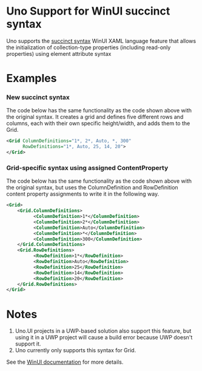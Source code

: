# Uno Support for WinUI succinct syntax

Uno supports the [succinct syntax](https://github.com/microsoft/microsoft-ui-xaml-specs/blob/master/active/gridsyntax/GridSyntaxSpec.md) WinUI XAML language feature 
that allows the initialization of collection-type properties (including read-only properties) using element attribute syntax

# Examples
### New succinct syntax
The code below has the same functionality as the code shown above with the original syntax. It creates a grid and defines five different rows and columns, each with their own specific height/width, and adds them to the Grid. 
```xml
<Grid ColumnDefinitions="1*, 2*, Auto, *, 300"
      RowDefinitions="1*, Auto, 25, 14, 20">
</Grid>
```

### Grid-specific syntax using assigned ContentProperty 
The code below has the same functionality as the code shown above with the original syntax, but uses the ColumnDefinition and RowDefinition content property assignments to write it in the following way.
```xml
<Grid>
    <Grid.ColumnDefinitions>
          <ColumnDefinition>1*</ColumnDefinition>
          <ColumnDefinition>2*</ColumnDefinition>
          <ColumnDefinition>Auto</ColumnDefinition>
          <ColumnDefinition>*</ColumnDefinition>
          <ColumnDefinition>300</ColumnDefinition>
    </Grid.ColumnDefinitions>
    <Grid.RowDefinitions>
          <RowDefinition>1*</RowDefinition>
          <RowDefinition>Auto</RowDefinition>
          <RowDefinition>25</RowDefinition>
          <RowDefinition>14</RowDefinition>
          <RowDefinition>20</RowDefinition>
    </Grid.RowDefinitions>
</Grid>
```

# Notes
1. Uno.UI projects in a UWP-based solution also support this feature, but using it in a UWP project will cause a build error because UWP doesn't support it.
2. Uno currently only supports this syntax for Grid.
  
See the [WinUI documentation](https://github.com/microsoft/microsoft-ui-xaml-specs/blob/master/active/gridsyntax/GridSyntaxSpec.md) for more details.
